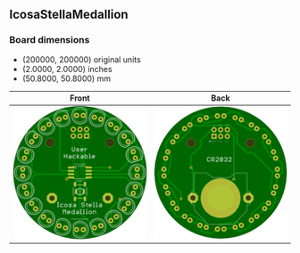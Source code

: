 ## IcosaStellaMedallion 


### Board dimensions

* (200000, 200000) original units
* (2.0000, 2.0000) inches
* (50.8000, 50.8000) mm



| Front | Back |
| --- | --- |
| ![Front](IcosaStellaMedallion.png) | ![Back](IcosaStellaMedallion_back.png) |


